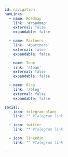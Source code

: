 ```yaml
---
id: navigation
navLinks:
  - name: Roadmap
    link: '#roadmap'
    external: false
    expandable: false

  - name: Partners
    link: '#partners'
    external: false
    expandable: false

  - name: Team
    link: '/team'
    external: false
    expandable: false

  - name: Blog
    link: '/blog'
    external: false
    expandable: false

social:
  - icon: telegram-plane
    link: "" #Talegram link

  - icon: twitter
    link: "" #Talegram link

  - icon: linkedin
    link: "" #Talegram link
    
---
```


<!--       - title: Future
        path: /future -->

<!--       submenu:
      - title: Solution
        path: /solution

      - title: Participate
        path: /participate

      - title: Token
        path: /token

      - title: Knowledge Base
        path: https://wiki.threefold.io/#/what_is_farming
        external: true -->
